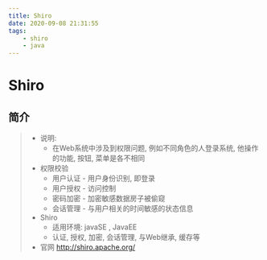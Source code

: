 ```yaml
---
title: Shiro
date: 2020-09-08 21:31:55
tags: 
	- shiro
	- java
---
```


# Shiro

## 简介

> - 说明: 
>   - 在Web系统中涉及到权限问题, 例如不同角色的人登录系统, 他操作的功能, 按钮, 菜单是各不相同
> - 权限校验
>   - 用户认证 - 用户身份识别, 即登录
>   - 用户授权 - 访问控制
>   - 密码加密 - 加密敏感数据房子被偷窥
>   - 会话管理 - 与用户相关的时间敏感的状态信息
> - Shiro
>   - 适用环境: javaSE , JavaEE
>   - 认证, 授权, 加密, 会话管理, 与Web继承, 缓存等
> - 官网 http://shiro.apache.org/





